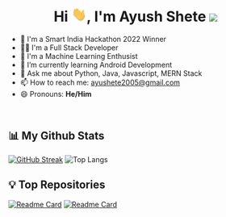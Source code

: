 <h1 align="center">Hi <img src="https://raw.githubusercontent.com/ABSphreak/ABSphreak/master/gifs/Hi.gif" width="30">, I'm Ayush Shete
<img src="https://c.tenor.com/CigpzapemsoAAAAi/hi-robot.gif">
</h1>

- 🥇 I'm a Smart India Hackathon 2022 Winner
- 👨‍💻 I'm a Full Stack Developer
- 🤖 I'm a Machine Learning Enthusist
- 🌱 I’m currently learning Android Development
- 💬 Ask me about Python, Java, Javascript, MERN Stack
- 📫 How to reach me: ayushete2005@gmail.com
- 😄 Pronouns: **He/Him**
<!-- - 🔗 Checkout: [vashist.me](https://vashist.me) -->

<br>

## 📊 My Github Stats


[![GitHub Streak](https://github-readme-streak-stats.herokuapp.com?user=ayushete02&date_format=j%20M%5B%20Y%5D)](https://git.io/streak-stats) 
![Top Langs](https://github-readme-stats.vercel.app/api/top-langs/?username=ayushete02&langs_count=8&count_private=true&layout=compact&hide_border=true&bg_color=00000&title_color=fffff&text_color=)    

## 💡 Top Repositories
[![Readme Card](https://github-readme-stats.vercel.app/api/pin/?username=ayushete02&repo=Enchiper)](https://github.com/ayushete02/Enchiper)
[![Readme Card](https://github-readme-stats.vercel.app/api/pin/?username=ayushete02&repo=IMG_2_PDF_Website)](https://github.com/ayushete02/IMG_2_PDF_Website)

<!--
- 🔭 I’m currently working on ...
- 🌱 I’m currently learning ...
- 👯 I’m looking to collaborate on ...
- 🤔 I’m looking for help with ...
- 💬 Ask me about ...
- 📫 How to reach me: ...
- 😄 Pronouns: ...
- ⚡ Fun fact: ...
-->
